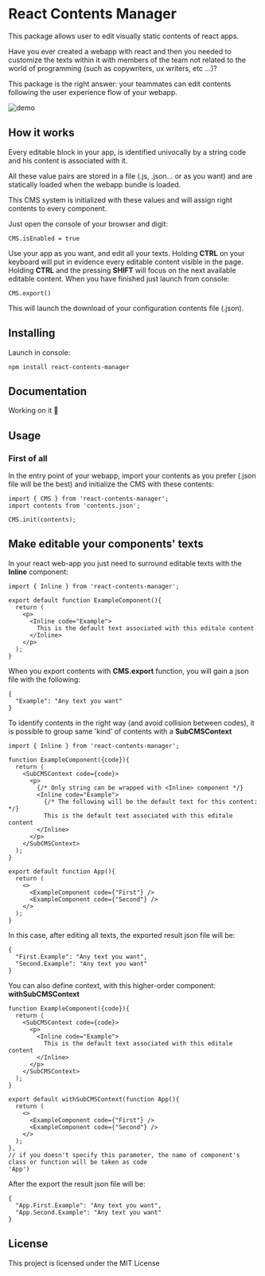 # React Contents Manager

This package allows user to edit visually static contents of react apps.

Have you ever created a webapp with react and then you needed to customize the texts within it with members of the team not related to the world of programming (such as copywriters, ux writers, etc ...)?

This package is the right answer: your teammates can edit contents following the user experience flow of your webapp.

![demo](https://s2.gifyu.com/images/Video.gif "Demo")

## How it works

Every editable block in your app, is identified univocally by a string code and his content is associated with it.

All these value pairs are stored in a file (.js, .json... or as you want) and are statically loaded when the webapp bundle is loaded.

This CMS system is initialized with these values and will assign right contents to every component.

Just open the console of your browser and digit:

```
CMS.isEnabled = true
```

Use your app as you want, and edit all your texts.
Holding __CTRL__ on your keyboard will put in evidence every editable content visible in the page.
Holding __CTRL__ and the pressing __SHIFT__ will focus on the next available editable content.
When you have finished just launch from console:

```
CMS.export()
```

This will launch the download of your configuration contents file (.json).

## Installing

Launch in console:

```
npm install react-contents-manager
```

## Documentation

Working on it 💪

## Usage

### First of all

In the entry point of your webapp, import your contents as you prefer (.json file will be the best) and initialize the CMS with these contents:

```
import { CMS } from 'react-contents-manager';
import contents from 'contents.json';

CMS.init(contents);

```

## Make editable your components' texts

In your react web-app you just need to surround editable texts with the __Inline__ component: 

```
import { Inline } from 'react-contents-manager';

export default function ExampleComponent(){
  return (
    <p>
      <Inline code="Example">
        This is the default text associated with this editale content
      </Inline>
    </p>
  );
}
```

When you export contents with __CMS.export__ function, you will gain a json file with the following:

```
{
  "Example": "Any text you want"
}
```

To identify contents in the right way (and avoid collision between codes), it is possible to group same 'kind' of contents with a __SubCMSContext__   

```
import { Inline } from 'react-contents-manager';

function ExampleComponent({code}){
  return (
    <SubCMSContext code={code}>
      <p>
        {/* Only string can be wrapped with <Inline> component */}
        <Inline code="Example">
          {/* The following will be the default text for this content: */}
          This is the default text associated with this editale content
        </Inline>
      </p>
    </SubCMSContext>
  );
}

export default function App(){
  return (
    <>
      <ExampleComponent code={"First"} />
      <ExampleComponent code={"Second"} />
    </>
  );
}
```

In this case, after editing all texts, the exported result json file will be:

```
{
  "First.Example": "Any text you want",
  "Second.Example": "Any text you want"
}
```

You can also define context, with this higher-order component: __withSubCMSContext__

```
function ExampleComponent({code}){
  return (
    <SubCMSContext code={code}>
      <p>
        <Inline code="Example">
          This is the default text associated with this editale content
        </Inline>
      </p>
    </SubCMSContext>
  );
}

export default withSubCMSContext(function App(){
  return (
    <>
      <ExampleComponent code={"First"} />
      <ExampleComponent code={"Second"} />
    </>
  );
}, 
// if you doesn't specify this parameter, the name of component's class or function will be taken as code
'App')
```

After the export the result json file will be:

```
{
  "App.First.Example": "Any text you want",
  "App.Second.Example": "Any text you want"
}
```

## License

This project is licensed under the MIT License

